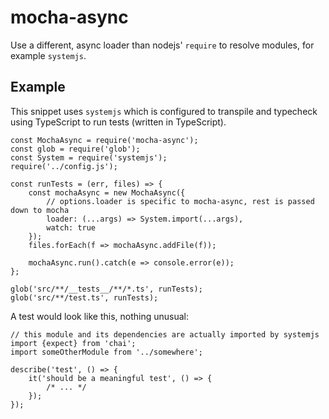 # mocha-async

Use a different, async loader than nodejs' `require` to resolve modules, for example `systemjs`.

## Example

This snippet uses `systemjs` which is configured to transpile and typecheck using TypeScript to run tests (written in TypeScript).

```
const MochaAsync = require('mocha-async');
const glob = require('glob');
const System = require('systemjs');
require('../config.js');

const runTests = (err, files) => {
    const mochaAsync = new MochaAsync({
        // options.loader is specific to mocha-async, rest is passed down to mocha
        loader: (...args) => System.import(...args),
        watch: true
    });
    files.forEach(f => mochaAsync.addFile(f));

    mochaAsync.run().catch(e => console.error(e));
};

glob('src/**/__tests__/**/*.ts', runTests);
glob('src/**/test.ts', runTests);
```

A test would look like this, nothing unusual:

```
// this module and its dependencies are actually imported by systemjs
import {expect} from 'chai'; 
import someOtherModule from '../somewhere';

describe('test', () => {
    it('should be a meaningful test', () => {
        /* ... */
    });
});

```

